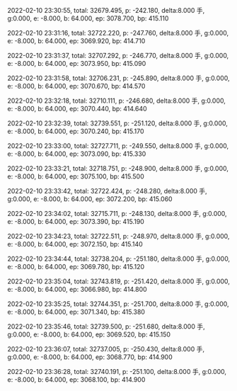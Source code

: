 2022-02-10 23:30:55, total: 32679.495, p: -242.180, delta:8.000 手, g:0.000, e: -8.000, b: 64.000, ep: 3078.700, bp: 415.110

2022-02-10 23:31:16, total: 32722.220, p: -247.760, delta:8.000 手, g:0.000, e: -8.000, b: 64.000, ep: 3069.920, bp: 414.710

2022-02-10 23:31:37, total: 32707.292, p: -246.770, delta:8.000 手, g:0.000, e: -8.000, b: 64.000, ep: 3073.950, bp: 415.090

2022-02-10 23:31:58, total: 32706.231, p: -245.890, delta:8.000 手, g:0.000, e: -8.000, b: 64.000, ep: 3070.670, bp: 414.570

2022-02-10 23:32:18, total: 32710.111, p: -246.680, delta:8.000 手, g:0.000, e: -8.000, b: 64.000, ep: 3070.440, bp: 414.640

2022-02-10 23:32:39, total: 32739.551, p: -251.120, delta:8.000 手, g:0.000, e: -8.000, b: 64.000, ep: 3070.240, bp: 415.170

2022-02-10 23:33:00, total: 32727.711, p: -249.550, delta:8.000 手, g:0.000, e: -8.000, b: 64.000, ep: 3073.090, bp: 415.330

2022-02-10 23:33:21, total: 32718.751, p: -248.900, delta:8.000 手, g:0.000, e: -8.000, b: 64.000, ep: 3075.100, bp: 415.500

2022-02-10 23:33:42, total: 32722.424, p: -248.280, delta:8.000 手, g:0.000, e: -8.000, b: 64.000, ep: 3072.200, bp: 415.060

2022-02-10 23:34:02, total: 32715.711, p: -248.130, delta:8.000 手, g:0.000, e: -8.000, b: 64.000, ep: 3073.390, bp: 415.190

2022-02-10 23:34:23, total: 32722.511, p: -248.970, delta:8.000 手, g:0.000, e: -8.000, b: 64.000, ep: 3072.150, bp: 415.140

2022-02-10 23:34:44, total: 32738.204, p: -251.180, delta:8.000 手, g:0.000, e: -8.000, b: 64.000, ep: 3069.780, bp: 415.120

2022-02-10 23:35:04, total: 32743.819, p: -251.420, delta:8.000 手, g:0.000, e: -8.000, b: 64.000, ep: 3066.980, bp: 414.800

2022-02-10 23:35:25, total: 32744.351, p: -251.700, delta:8.000 手, g:0.000, e: -8.000, b: 64.000, ep: 3071.340, bp: 415.380

2022-02-10 23:35:46, total: 32739.500, p: -251.680, delta:8.000 手, g:0.000, e: -8.000, b: 64.000, ep: 3069.520, bp: 415.150

2022-02-10 23:36:07, total: 32737.005, p: -250.430, delta:8.000 手, g:0.000, e: -8.000, b: 64.000, ep: 3068.770, bp: 414.900

2022-02-10 23:36:28, total: 32740.191, p: -251.100, delta:8.000 手, g:0.000, e: -8.000, b: 64.000, ep: 3068.100, bp: 414.900